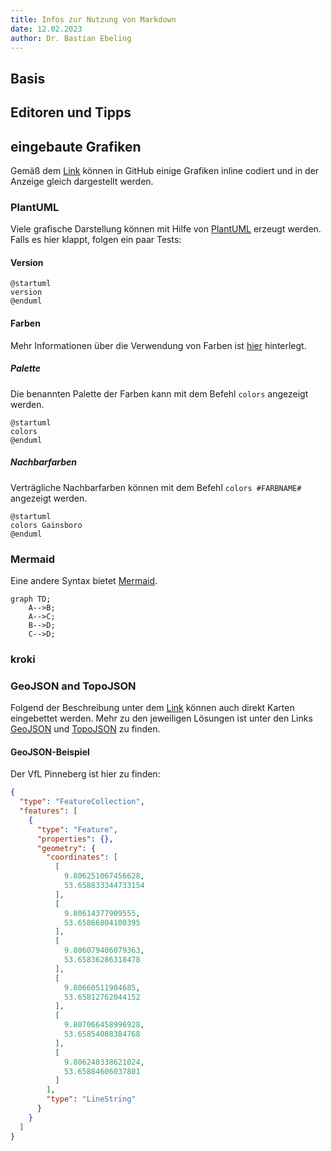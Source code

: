 ```yaml
---
title: Infos zur Nutzung von Markdown
date: 12.02.2023
author: Dr. Bastian Ebeling
---
```


## Basis

## Editoren und Tipps

## eingebaute Grafiken

Gemäß dem [Link](https://docs.github.com/en/get-started/writing-on-github/working-with-advanced-formatting/creating-diagrams) können in GitHub einige Grafiken inline codiert und in der Anzeige gleich dargestellt werden.

### PlantUML

Viele grafische Darstellung können mit Hilfe von [PlantUML](https://plantuml.com/) erzeugt werden.
Falls es hier klappt, folgen ein paar Tests:

#### Version

```plantuml
@startuml
version
@enduml
```

#### Farben

Mehr Informationen über die Verwendung von Farben ist [hier](https://plantuml.com/de/color) hinterlegt.

##### Palette

Die benannten Palette der Farben kann mit dem Befehl `colors` angezeigt werden.

```plantuml
@startuml
colors
@enduml
```

##### Nachbarfarben

Verträgliche Nachbarfarben können mit dem Befehl `colors #FARBNAME#` angezeigt werden.

```plantuml
@startuml
colors Gainsboro
@enduml
```

### Mermaid

Eine andere Syntax bietet [Mermaid](https://mermaid-js.github.io/mermaid).

```mermaid
graph TD;
    A-->B;
    A-->C;
    B-->D;
    C-->D;
```

### kroki

### GeoJSON and TopoJSON

[GeoTopo]: https://docs.github.com/en/get-started/writing-on-github/working-with-advanced-formatting/creating-diagrams#creating-geojson-and-topojson-maps

Folgend der Beschreibung unter dem [Link][GeoTopo] können auch direkt Karten eingebettet werden.
Mehr zu den jeweiligen Lösungen ist unter den Links [GeoJSON](https://geojson.io/#new&map=14/53.6464/9.7963) und [TopoJSON]() zu finden.

#### GeoJSON-Beispiel

Der VfL Pinneberg ist hier zu finden:

```geojson
{
  "type": "FeatureCollection",
  "features": [
    {
      "type": "Feature",
      "properties": {},
      "geometry": {
        "coordinates": [
          [
            9.806251067456628,
            53.658833344733154
          ],
          [
            9.80614377909555,
            53.65866804100395
          ],
          [
            9.806079406079363,
            53.65836286318478
          ],
          [
            9.80660511904685,
            53.65812762044152
          ],
          [
            9.807066458996928,
            53.65854088384768
          ],
          [
            9.806240338621024,
            53.65884606037801
          ]
        ],
        "type": "LineString"
      }
    }
  ]
}
```
